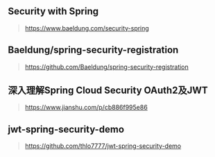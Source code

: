 ## Security with Spring
><https://www.baeldung.com/security-spring>
## Baeldung/spring-security-registration
><https://github.com/Baeldung/spring-security-registration>
## 深入理解Spring Cloud Security OAuth2及JWT
><https://www.jianshu.com/p/cb886f995e86>
## jwt-spring-security-demo
><https://github.com/thlo7777/jwt-spring-security-demo>
